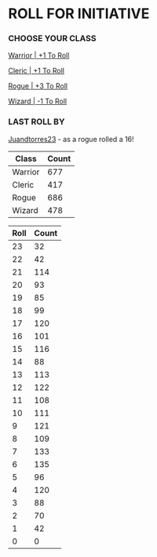 # ROLL FOR INITIATIVE
### CHOOSE YOUR CLASS

[Warrior | +1 To Roll](https://github.com/benjaminsampica/benjaminsampica/issues/new?title=roll%7Cwarrior&body=Just+click+%27Submit+new+issue%27.)

[Cleric | +1 To Roll](https://github.com/benjaminsampica/benjaminsampica/issues/new?title=roll%7Ccleric&body=Just+click+%27Submit+new+issue%27.)

[Rogue | +3 To Roll](https://github.com/benjaminsampica/benjaminsampica/issues/new?title=roll%7Crogue&body=Just+click+%27Submit+new+issue%27.)

[Wizard | -1 To Roll](https://github.com/benjaminsampica/benjaminsampica/issues/new?title=roll%7Cwizard&body=Just+click+%27Submit+new+issue%27.)
### LAST ROLL BY
[Juandtorres23](https://www.github.com/Juandtorres23) - as a rogue rolled a 16!

|Class|Count|
|-|-|
|Warrior|677|
|Cleric|417|
|Rogue|686|
|Wizard|478|

|Roll|Count|
|-|-|
|23|32
|22|42
|21|114
|20|93
|19|85
|18|99
|17|120
|16|101
|15|116
|14|88
|13|113
|12|122
|11|108
|10|111
|9|121
|8|109
|7|133
|6|135
|5|96
|4|120
|3|88
|2|70
|1|42
|0|0
